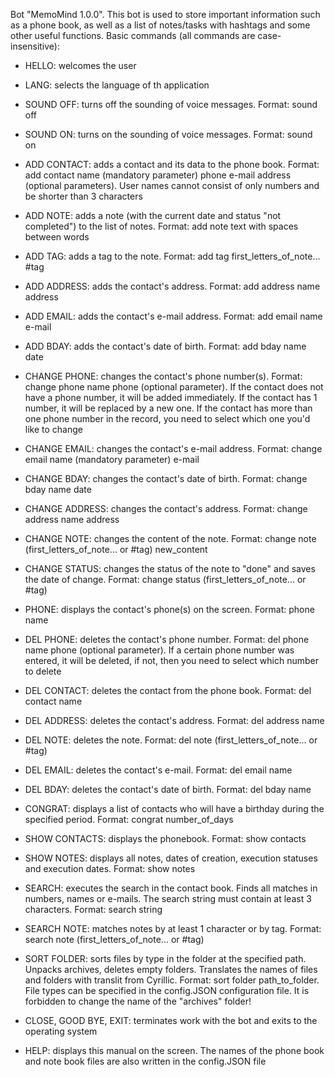 Bot "MemoMind 1.0.0".
This bot is used to store important information such as a phone book, as well as a list of notes/tasks with hashtags and some other useful functions. Basic commands (all commands are case-insensitive):

- HELLO: welcomes the user
- LANG: selects the language of th application
- SOUND OFF: turns off the sounding of voice messages. Format: sound off
- SOUND ON: turns on the sounding of voice messages. Format: sound on
- ADD CONTACT: adds a contact and its data to the phone book. Format: add contact name (mandatory parameter) phone e-mail address (optional parameters). User names cannot consist of only numbers and be shorter than 3 characters
- ADD NOTE: adds a note (with the current date and status "not completed") to the list of notes. Format: add note text with spaces between words
- ADD TAG: adds a tag to the note. Format: add tag first_letters_of_note... #tag
- ADD ADDRESS: adds the contact's address. Format: add address name address
- ADD EMAIL: adds the contact's e-mail address. Format: add email name e-mail
- ADD BDAY: adds the contact's date of birth. Format: add bday name date

- CHANGE PHONE: changes the contact's phone number(s). Format: change phone name phone (optional parameter). If the contact does not have a phone number, it will be added immediately. If the contact has 1 number, it will be replaced by a new one. If the contact has more than one phone number in the record, you need to select which one you'd like to change
- CHANGE EMAIL: changes the contact's e-mail address. Format: change email name (mandatory parameter) e-mail
- CHANGE BDAY: changes the contact's date of birth. Format: change bday name date
- CHANGE ADDRESS: changes the contact's address. Format: change address name address
- CHANGE NOTE: changes the content of the note. Format: change note (first_letters_of_note... or #tag) new_content
- CHANGE STATUS: changes the status of the note to "done" and saves the date of change. Format: change status (first_letters_of_note... or #tag)

- PHONE: displays the contact's phone(s) on the screen. Format: phone name
- DEL PHONE: deletes the contact's phone number. Format: del phone name phone (optional parameter). If a certain phone number was entered, it will be deleted, if not, then you need to select which number to delete
- DEL CONTACT: deletes the contact from the phone book. Format: del contact name
- DEL ADDRESS: deletes the contact's address. Format: del address name
- DEL NOTE: deletes the note. Format: del note (first_letters_of_note... or #tag)
- DEL EMAIL: deletes the contact's e-mail. Format: del email name
- DEL BDAY: deletes the contact's date of birth. Format: del bday name

- CONGRAT: displays a list of contacts who will have a birthday during the specified period. Format: congrat number_of_days
- SHOW CONTACTS: displays the phonebook. Format: show contacts
- SHOW NOTES: displays all notes, dates of creation, execution statuses and execution dates. Format: show notes
- SEARCH: executes the search in the contact book. Finds all matches in numbers, names or e-mails. The search string must contain at least 3 characters. Format: search string
- SEARCH NOTE: matches notes by at least 1 character or by tag. Format: search note (first_letters_of_note... or #tag)
- SORT FOLDER: sorts files by type in the folder at the specified path. Unpacks archives, deletes empty folders. Translates the names of files and folders with translit from Cyrillic. Format: sort folder path_to_folder. File types can be specified in the config.JSON configuration file. It is forbidden to change the name of the "archives" folder!
- CLOSE, GOOD BYE, EXIT: terminates work with the bot and exits to the operating system
- HELP: displays this manual on the screen. The names of the phone book and note book files are also written in the config.JSON file